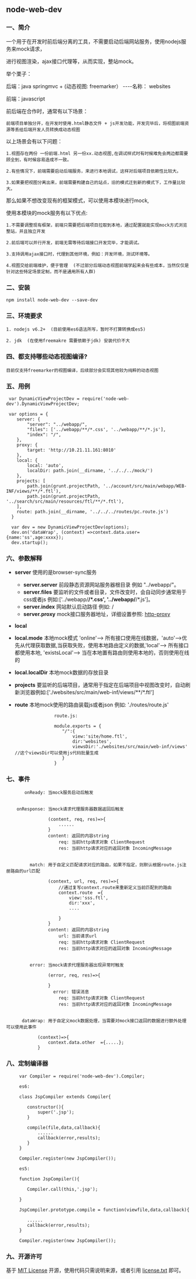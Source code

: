 ## node-web-dev

### 一、简介

一个用于在开发时前后端分离的工具，不需要启动后端网站服务，使用nodejs服务来mock请求，

进行视图渲染，ajax接口代理等，从而实现，整站mock。

举个栗子：

  后端：java springmvc + (动态视图: freemarker） ----名称： websites

  前端：javascript

  前后端在合作时，通常有以下场景：

	前端项目单独分开，在开发时使用.html静态文件 + js开发功能，开发完毕后，将视图前端资源等丢给后端开发人员转换成动态视图

  以上场景会有以下问题：

	1.视图存在两份 一份前端.html 另一份xx.动态视图,在调试样式时有时候难免会两边都需要顾全到，有时候容易造成不一致。

	2.有些情况下，前端需要启动后端服务，来进行本地调试，这样对后端项目依赖性比较大。

	3.如果要把视图分离出来，前端需要构建自己的站点，旧的模式迁到新的模式下，工作量比较大。

  那么如果不想改变现有的框架模式，可以使用本模块进行mock,

  使用本模块的mock服务有以下优点:

	1.不需要调整现有框架，前端只需要把后端项目拉取到本地，通过配置就能实现mock方式浏览整站，并且独立开发

	2.前后端可以并行开发，前端无需等待后端接口开发完毕，才能调试。

	3.支持调用ajax接口时，代理到其他环境，例如：开发环境，测试环境等。

	4.视图交给前端维护，便于管理  (不过部分后端动态视图前端学起来会有些成本，当然仅仅是针对这些特定场景定制，而不是通用所有人群)

### 二、安装

    npm install node-web-dev --save-dev
    
### 三、环境要求

    1. nodejs v6.2+  (目前使用es6语法所写，暂时不打算转换成es5)
    
    2. jdk  (在使用freemakre 需要依赖于jdk) 安装代价不大
    
    
### 四、都支持哪些动态视图编译?

    目前仅支持freemarker的视图编译，后续部分会实现其他较为纯粹的动态视图
     
### 五、用例
	
     var DynamicViewProjectDev = require('node-web-dev').DynamicViewProjectDev;	
	
     var options = {
        server: {
            "server": "../webapp/", 
            "files": ['../webapp/**/*.css', '../webapp/**/*.js'], 
            "index": "/", 
        },
        proxy: {
            target: 'http://10.21.11.161:8010' 
        },
        local: {
            local: 'auto', 
            localDir: path.join(__dirname, '../../../mock/') 
        },
        projects: [
            path.join(grunt.projectPath, '../account/src/main/webapp/WEB-INF/views/**/*.ftl'),
            path.join(grunt.projectPath, '../search/src/main/resources/ftl/**/*.ftl'),
        ],
        route: path.join(__dirname, '../../../routes/pc.route.js')
      }
     
      var dev = new DynamicViewProjectDev(options);
      dev.on('dataWrap', (context) =>context.data.user={name:'ss',age:xxxx});
      dev.startup();
      
### 六、参数解释

  * **server** 使用的是browser-sync服务
    * **server.server** 前段静态资源网站服务器根目录 例如 "../webapp/"。
    * **server.files**  要监听的文件或者目录，文件改变时，会自动同步通常用于css或者js
                        例如:['../webapp/**/*.css', '../webapp/**/*.js']。
    * **server.index**  网站默认启动路径 例如: /
    * **server.proxy**  mock接口服务器地址，详细设置参照: [http-proxy](https://github.com/nodejitsu/node-http-proxy "http-proxy")

* **local**  
* **local.mode**     本地mock模式 'online'-->    所有接口使用在线数据，'auto'-->优先从代理获取数据,当获取失败，使用本地路由定义的数据,'local'--> 所有接口都使用本地, 'existsLocal'--> 当在本地置有路由则使用本地的，否则使用在线的
* **local.localDir** 本地mock数据的存放目录

* **projects**  要监听的后端项目，通常用于指定在后端项目中视图改变时，自动刷新浏览器例如:['./websites/src/main/web-inf/views/**/*.ftl']
* **route**     本地mock使用的路由装载js或者json
                例如: './routes/route.js'
                    
                     route.js:
                     
                     module.exports = {
                     	"/":{
                     		view:'site/home.ftl',
                     		dir:'websites',
                     		viewsDir:'./websites/src/main/web-inf/views' //这个viewsDir可以使用js代码批量生成
                     	}
                     }
                     
  
                     
        
        

### 七、事件

           onReady: 当mock服务启动后触发
        
        
        onResponse: 当mock请求代理服务器数据返回后触发
        
                    (content, req, res)=>{  
                    	......
                    }
                    content: 返回的内容string
                        req: 当前http请求对象 ClientRequest
                        res: 当前http请求对应的返回对象 IncomingMessage
        
        
             match: 用于自定义匹配请求对应的路由，如果不指定，则默认根据route.js注册路由的url匹配
        
                    (context, url, req, res)=>{
                    	//通过复写context.route来重新定义当前匹配到的路由
                    	context.route  ={
                    	    view:'sss.ftl',
                    	    dir:'xxx',
                    	    ....
                    	    
                    	}
                    }
                    content: 返回的内容string
                        url: 当前请求url
                        req: 当前http请求对象 ClientRequest
                        res: 当前http请求对应的返回对象 IncomingMessage
        
        
             error: 当mock请求代理服务器出现异常时触发
        
                    (error, req, res)=>{
                    
                    }
                      error: 错误消息
                        req: 当前http请求对象 ClientRequest
                        res: 当前http请求对应的返回对象 IncomingMessage
        
        
          dataWrap: 用于自定义mock数据处理，当需要对mock接口返回的数据进行额外处理可以使用此事件
                   
        	    (context)=>{
        	    	context.data.other  ={.....};
        	    }

### 八、定制编译器

         var Compiler = require('node-web-dev').Compiler;
         
         es6:
         
         class JspCompiler extends Compiler{
         	
         	constructor(){
         	    super('.jsp');
         	}
         	
         	compile(file,data,callback){
         		......
         		callback(error,results);
         	}
         }
         
         Compiler.register(new JspCompiler());
         
         es5:
         
         function JspCompiler(){
            
            Compiler.call(this,'.jsp');
            
         }
         
         JspCompiler.prototype.compile = function(viewfile,data,callback){
         	
         	......
         	callback(error,results);
         }
         
         Compiler.register(new JspCompiler());

### 九、开源许可
基于 [MIT License](http://zh.wikipedia.org/wiki/MIT_License) 开源，使用代码只需说明来源，或者引用 [license.txt](https://github.com/sofish/typo.css/blob/master/license.txt) 即可。
